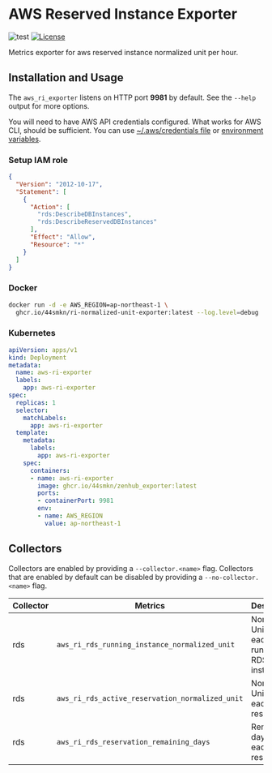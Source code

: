 # AWS Reserved Instance Exporter

![test](https://github.com/44smkn/aws_ri_exporter/actions/workflows/test.yaml/badge.svg)
[![License](https://img.shields.io/badge/License-Apache%202.0-blue.svg)](https://opensource.org/licenses/Apache-2.0)

Metrics exporter for aws reserved instance normalized unit per hour.

## Installation and Usage

The `aws_ri_exporter` listens on HTTP port **9981** by default. See the `--help` output for more options.

You will need to have AWS API credentials configured. What works for AWS CLI, should be sufficient. You can use [~/.aws/credentials file](https://docs.aws.amazon.com/cli/latest/userguide/cli-configure-files.html) or [environment variables](https://docs.aws.amazon.com/cli/latest/userguide/cli-configure-envvars.html#envvars-set).

### Setup IAM role

```json
{
  "Version": "2012-10-17",
  "Statement": [
    {
      "Action": [
        "rds:DescribeDBInstances",
        "rds:DescribeReservedDBInstances"
      ],
      "Effect": "Allow",
      "Resource": "*"
    }
  ]
}
```

### Docker

```sh
docker run -d -e AWS_REGION=ap-northeast-1 \ 
  ghcr.io/44smkn/ri-normalized-unit-exporter:latest --log.level=debug
```

### Kubernetes

```yaml
apiVersion: apps/v1
kind: Deployment
metadata:
  name: aws-ri-exporter
  labels:
    app: aws-ri-exporter
spec:
  replicas: 1
  selector:
    matchLabels:
      app: aws-ri-exporter
  template:
    metadata:
      labels:
        app: aws-ri-exporter
    spec:
      containers:
      - name: aws-ri-exporter
        image: ghcr.io/44smkn/zenhub_exporter:latest
        ports:
        - containerPort: 9981
        env:
        - name: AWS_REGION
          value: ap-northeast-1
```

## Collectors

Collectors are enabled by providing a `--collector.<name>` flag.
Collectors that are enabled by default can be disabled by providing a `--no-collector.<name>` flag.

| Collector | Metrics                                         | Description                                    |
|-----------|-------------------------------------------------|------------------------------------------------|
| rds       | `aws_ri_rds_running_instance_normalized_unit`   | Normalized Units for each running RDS instance |
| rds       | `aws_ri_rds_active_reservation_normalized_unit` | Normalized Units for each active reservation   |
| rds       | `aws_ri_rds_reservation_remaining_days`         | Remaining days of each active reservation      |
